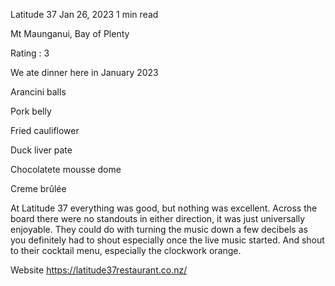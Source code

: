 Latitude 37
Jan 26, 2023
1 min read

Mt Maunganui, Bay of Plenty

Rating : 3 

We ate dinner here in January 2023 

Arancini balls 

Pork belly

Fried cauliflower

Duck liver pate 

Chocolatete mousse dome 

Creme brûlée 

At Latitude 37 everything was good, but nothing was excellent. Across the board there were no standouts in either direction, it was just universally enjoyable. They could do with turning the music down a few decibels as you definitely had to shout especially once the live music started. And shout to their cocktail menu, especially the clockwork orange. 

Website https://latitude37restaurant.co.nz/